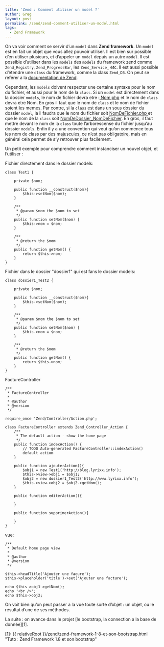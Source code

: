 ```yaml
---
title: 'Zend : Comment utiliser un model ?'
author: Greg
layout: post
permalink: /zend/zend-comment-utiliser-un-model.html
tags:
  - Zend Framework
---
```


On va voir comment se servir d’un `model` dans **Zend framework**. Un `model`
est en fait un objet que vous allez pouvoir utiliser. Il est bien sur possible
d’en utiliser plusieurs, et d’appeler un `model` depuis un autre `model`. Il est
possible d’utiliser dans les `models` des `models` du framework zend comme
`Zend_Registry`, `Zend_ProgressBar`, les `Zend_Service_` etc. Il est aussi
possible d’étendre une `class` du framework, comme la class `Zend_DB`. On peut
se reférer a la <a href="http://framework.zend.com/manual/fr/index.html"
target="_blank">documentation de Zend</a>.


Cependant, les `models` doivent respecter une certaine syntaxe pour le nom du
fichier, et aussi pour le nom de la `class`. Si un `model` est directement dans
la dossier `models`, le nom de fichier devra etre :<span style="text-decoration:
underline;"> Nom.php</span> et le nom de `class` devra etre <span style="text-
decoration: underline;">Nom</span>. En gros il faut que le nom de `class` et le
nom de fichier soient les memes. Par contre, si la `class` est dans un sous
dossier du dossier `model`, la il faudra que le nom du fichier soit <span style
="text-decoration: underline;">NomDeFichier.php </span>et que le nom de la
`class` soit <span style="text-decoration:
underline;">NomDeDossier_NomDeFichier</span>. En gros, il faut mettre devant le
nom de la `class` toute l’arborescense du fichier jusqu’au dossier `models`.
Enfin il y a une convention qui veut qu’on commence tous les nom de class par
des majuscules, ce n’est pas obligatoire, mais en général cela permet de s’y
retrouver plus facilement.

Un petit exemple pour comprendre comment instanciser un nouvel objet, et
l’utiliser :

Fichier directement dans le dossier models:

    class Test1 {

        private $nom;

        public function __construct($nom){
            $this->setNom($nom);
        }

        /**
         * @param $nom the $nom to set
         */
        public function setNom($nom) {
            $this->nom = $nom;
        }

        /**
         * @return the $nom
         */
        public function getNom() {
            return $this->nom;
        }
    }


Fichier dans le dossier "dossier1" qui est fans le dossier models:

    class dossier1_Test2 {

        private $nom;

        public function __construct($nom){
            $this->setNom($nom);
        }

        /**
         * @param $nom the $nom to set
         */
        public function setNom($nom) {
            $this->nom = $nom;
        }

        /**
         * @return the $nom
         */
        public function getNom() {
            return $this->nom;
        }
    }


FactureController

    /**
     * FactureController
     *
     * @author
     * @version
     */

    require_once 'Zend/Controller/Action.php';

    class FactureController extends Zend_Controller_Action {
        /**
         * The default action - show the home page
         */
        public function indexAction() {
            // TODO Auto-generated FactureController::indexAction()
            default action
        }

        public function ajouterAction(){
            $obj1 = new Test1('http://blog.lyrixx.info');
            $this->view->obj1 = $obj1;
            $obj2 = new dossier1_Test2('http://www.lyrixx.info');
            $this->view->obj2 = $obj2->getNom();
        }

        public function editerAction(){

        }

        public function supprimerAction(){

        }
    }

vue:

    /**
     * Default home page view
     *
     * @author
     * @version
     */

    $this->headTitle('Ajouter une facure');
    $this->placeholder('title')->set('Ajouter une facture');

    echo $this->obj1->getNom();
    echo '<br />';
    echo $this->obj2;

On voit bien qu’on peut passer a la vue toute sorte d’objet : un objet, ou le
résultat d’une de ses méthodes.

La suite : on avance dans le projet [le bootstrap, la connection a la base de
donnée][1].

[1]: {{ relativeRoot }}/zend/zend-framework-1-8-et-son-bootstrap.html "Tuto : Zend Framework 1.8 et son bootstrap"
